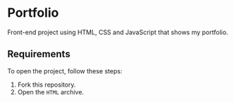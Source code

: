 # Portfolio

Front-end project using HTML, CSS and JavaScript that shows my portfolio.

## Requirements

To open the project, follow these steps:

1. Fork this repository.
2. Open the `HTML` archive.
